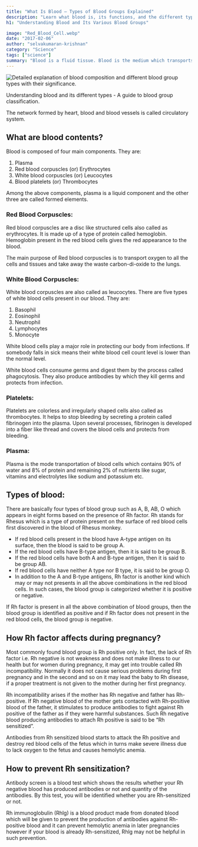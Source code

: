 ```yaml
---
title: "What Is Blood – Types of Blood Groups Explained"
description: "Learn what blood is, its functions, and the different types of blood groups. Understand how blood transports nutrients, oxygen, and waste products in the body."
h1: "Understanding Blood and Its Various Blood Groups"

image: "Red_Blood_Cell.webp"
date: "2017-02-06"
author: "selvakumaran-krishnan"
category: "Science"
tags: ["science"]
summary: "Blood is a fluid tissue. Blood is the medium which transports nutrients, hormones, gasses like oxygen and waste products like carbon-di-oxide throughout the body."
---
```


![Detailed explanation of blood composition and different blood group types with their significance.](/assets/images/blog/Red_Blood_Cell.webp "What is Blood and What Are the Types of Blood Group?")

Understanding blood and its different types - A guide to blood group classification.

The network formed by heart, blood and blood vessels is called circulatory system.

What are blood contents?
------------------------

Blood is composed of four main components. They are:

1.  Plasma
2.  Red blood corpuscles (or) Erythrocytes
3.  White blood corpuscles (or) Leucocytes
4.  Blood platelets (or) Thrombocytes

Among the above components, plasma is a liquid component and the other three are called formed elements.

### Red Blood Corpuscles:

Red blood corpuscles are a disc like structured cells also called as erythrocytes. It is made up of a type of protein called hemoglobin. Hemoglobin present in the red blood cells gives the red appearance to the blood.

The main purpose of Red blood corpuscles is to transport oxygen to all the cells and tissues and take away the waste carbon-di-oxide to the lungs.

### White Blood Corpuscles:

White blood corpuscles are also called as leucocytes. There are five types of white blood cells present in our blood. They are:

1.  Basophil
2.  Eosinophil
3.  Neutrophil
4.  Lymphocytes
5.  Monocyte

White blood cells play a major role in protecting our body from infections. If somebody falls in sick means their white blood cell count level is lower than the normal level.

White blood cells consume germs and digest them by the process called phagocytosis. They also produce antibodies by which they kill germs and protects from infection.

### Platelets:

Platelets are colorless and irregularly shaped cells also called as thrombocytes. It helps to stop bleeding by secreting a protein called fibrinogen into the plasma. Upon several processes, fibrinogen is developed into a fiber like thread and covers the blood cells and protects from bleeding.

### Plasma:

Plasma is the mode transportation of blood cells which contains 90% of water and 8% of protein and remaining 2% of nutrients like sugar, vitamins and electrolytes like sodium and potassium etc.

Types of blood:
---------------

There are basically four types of blood group such as A, B, AB, O which appears in eight forms based on the presence of Rh factor. Rh stands for Rhesus which is a type of protein present on the surface of red blood cells first discovered in the blood of Rhesus monkey.

*   If red blood cells present in the blood have A-type antigen on its surface, then the blood is said to be group A.
*   If the red blood cells have B-type antigen, then it is said to be group B.
*   If the red blood cells have both A and B-type antigen, then it is said to be group AB.
*   If red blood cells have neither A type nor B type, it is said to be group O.
*   In addition to the A and B-type antigens, Rh factor is another kind which may or may not presents in all the above combinations in the red blood cells. In such cases, the blood group is categorized whether it is positive or negative.

If Rh factor is present in all the above combination of blood groups, then the blood group is identified as positive and if Rh factor does not present in the red blood cells, the blood group is negative.

How Rh factor affects during pregnancy?
---------------------------------------

Most commonly found blood group is Rh positive only. In fact, the lack of Rh factor i.e. Rh negative is not weakness and does not make illness to our health but for women during pregnancy, it may get into trouble called Rh incompatibility. Normally it does not cause serious problems during first pregnancy and in the second and so on it may lead the baby to Rh disease, if a proper treatment is not given to the mother during her first pregnancy.

Rh incompatibility arises if the mother has Rh negative and father has Rh-positive. If Rh negative blood of the mother gets contacted with Rh-positive blood of the father, it stimulates to produce antibodies to fight against Rh positive of the father as if they were harmful substances. Such Rh negative blood producing antibodies to attach Rh positive is said to be “Rh sensitized”.

Antibodies from Rh sensitized blood starts to attack the Rh positive and destroy red blood cells of the fetus which in turns make severe illness due to lack oxygen to the fetus and causes hemolytic anemia.

How to prevent Rh sensitization?
--------------------------------

Antibody screen is a blood test which shows the results whether your Rh negative blood has produced antibodies or not and quantity of the antibodies. By this test, you will be identified whether you are Rh-sensitized or not.

Rh immunoglobulin (Rhlg) is a blood product made from donated blood which will be given to prevent the production of antibodies against Rh-positive blood and it can prevent hemolytic anemia in later pregnancies however if your blood is already Rh-sensitized, Rhlg may not be helpful in such prevention.